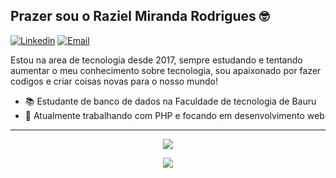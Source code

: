 <h2>Prazer sou o Raziel Miranda Rodrigues 🤓</h2>

[![Linkedin](https://img.shields.io/badge/-LinkedIn-blue?style=flat&logo=Linkedin&logoColor=white)](https://www.linkedin.com/in/raziel-rodrigues-2b32b5140/)
[![Email](https://img.shields.io/badge/-Outlook-blue?style=flat&logo=Mail&logoColor=white)](mailto:raziel.rodrigues@fatec.sp.gov.br)

Estou na area de tecnologia desde 2017, sempre estudando e tentando aumentar o meu conhecimento sobre tecnologia, sou apaixonado por fazer codigos e criar coisas novas para o nosso mundo!

- 📚 Estudante de banco de dados na Faculdade de tecnologia de Bauru
- 🚀 Atualmente trabalhando com PHP e focando em desenvolvimento web

<hr>

<p align="center"> 
 <a>
  <img align="center" src="https://github-readme-stats.vercel.app/api?username=razielmiranda&show_icons=true&theme=dark" />
 </a>
</p>
 
<p align="center">
 <a>
  <img align="center" src="https://github-readme-stats.vercel.app/api/top-langs/?username=razielmiranda&show_icons=true&theme=dark&layout=compact" />
 </a>
</p>
